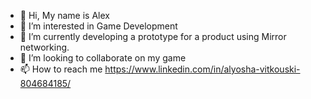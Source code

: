 - 👋 Hi, My name is Alex
- 👀 I’m interested in Game Development 
- 🌱 I’m currently developing a prototype for a product using Mirror networking.
- 💞️ I’m looking to collaborate on my game
- 📫 How to reach me https://www.linkedin.com/in/alyosha-vitkouski-804684185/

<!---
ddark1990/ddark1990 is a ✨ special ✨ repository because its `README.md` (this file) appears on your GitHub profile.
You can click the Preview link to take a look at your changes.
--->
